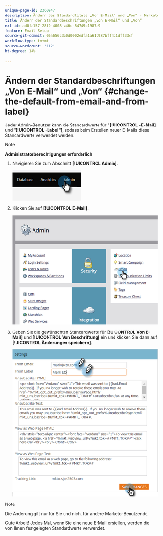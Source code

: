 ```yaml
---
unique-page-id: 2360247
description: Ändern des Standardtitels „Von E-Mail“ und „Von“ - Marketo-Dokumente - Produktdokumentation
title: Ändern der Standardbeschriftungen „Von E-Mail“ und „Von“
exl-id: ad0fa157-28f9-4008-a46c-84749c1987a9
feature: Email Setup
source-git-commit: 09a656c3a0d0002edfa1a61b987bff4c1dff33cf
workflow-type: tm+mt
source-wordcount: '112'
ht-degree: 14%

---
```


# Ändern der Standardbeschriftungen „Von E-Mail“ und „Von“ {#change-the-default-from-email-and-from-label}

Jeder Admin-Benutzer kann die Standardwerte für &quot;**[!UICONTROL -E-Mail]** und &quot;**[!UICONTROL -Label“]**, sodass beim Erstellen neuer E-Mails diese Standardwerte verwendet werden.

>[!NOTE]
>
>**Administratorberechtigungen erforderlich**

1. Navigieren Sie zum Abschnitt **[!UICONTROL Admin]**.

   ![](assets/change-the-default-from-email-and-from-label-1.png)

1. Klicken Sie auf **[!UICONTROL E-Mail]**.

   ![](assets/change-the-default-from-email-and-from-label-2.png)

1. Geben Sie die gewünschten Standardwerte für **[!UICONTROL Von E-Mail]** und **[!UICONTROL Von Beschriftung]** ein und klicken Sie dann auf **[!UICONTROL Änderungen speichern]**.

   ![](assets/change-the-default-from-email-and-from-label-3.png)

>[!NOTE]
>
>Die Änderung gilt nur für Sie und nicht für andere Marketo-Benutzende.

Gute Arbeit! Jedes Mal, wenn Sie eine neue E-Mail erstellen, werden die von Ihnen festgelegten Standardwerte verwendet.
